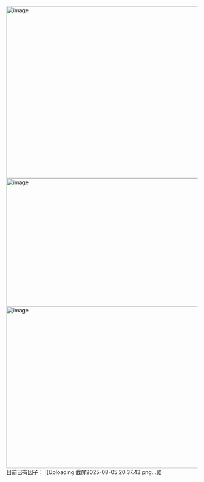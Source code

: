 <img width="1336" height="453" alt="image" src="https://github.com/user-attachments/assets/6eeb8a2a-ed26-440a-963b-6ed9a1341a14" />
<img width="1328" height="337" alt="image" src="https://github.com/user-attachments/assets/7d996cb4-d3f9-4b00-b5fd-472299b72f05" />
<img width="1317" height="426" alt="image" src="https://github.com/user-attachments/assets/47226afa-1e24-4181-8a58-2a40c3307ff6" />
目前已有因子：
![Uploading 截屏2025-08-05 20.37.43.png…]()
